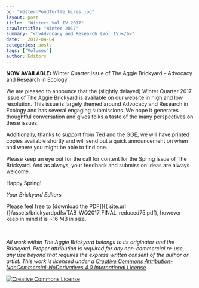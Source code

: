 ```yaml
---
bg: "WesternPondTurtle_hires.jpg"
layout: post
title:  "Winter: Vol IV 2017"
crawlertitle: "Winter 2017"
summary: "<b>Advocacy and Research (Vol IV)</b>"
date:   2017-04-04
categories: posts
tags: ['Volumes']
author: Editors
---
```


**NOW AVAILABLE:** Winter Quarter Issue of The Aggie Brickyard – Advocacy and Research in Ecology

We are pleased to announce that the (slightly delayed) Winter Quarter 2017 issue of The Aggie Brickyard is available on our website in high and low resolution. This issue is largely themed around Advocacy and Research in Ecology and has several engaging submissions. We hope it generates thoughtful conversation and gives folks a taste of the many perspectives on these issues.

Additionally, thanks to support from Ted and the GGE, we will have printed copies available shortly and will send out a quick announcement on when and where you might be able to find one.

Please keep an eye out for the call for content for the Spring issue of The Brickyard. And as always, your feedback and submission ideas are always welcome.

Happy Spring!

*Your Brickyard Editors*

Please feel free to [download the PDF]({{ site.url }}/assets/brickyardpdfs/TAB_WQ2017_FINAL_reduced75.pdf), however keep in mind it is ~16 MB in size.

<br>

<object style="width: 100%; height: 820px" data="/assets/brickyardpdfs/TAB_WQ2017_FINAL_reduced75.pdf" type="application/pdf"></object>

*All work within The Aggie Brickyard belongs to its originator and the Brickyard. Proper attribution is required for any non-commercial re-use, any use beyond that requires the express written consent of the author or artist. This <span xmlns:dct="http://purl.org/dc/terms/" href="http://purl.org/dc/dcmitype/Text" rel="dct:type">work</span> is licensed under a <a rel="license" href="http://creativecommons.org/licenses/by-nc-nd/4.0/">Creative Commons Attribution-NonCommercial-NoDerivatives 4.0 International License</a>*

<a rel="license" href="http://creativecommons.org/licenses/by-nc-nd/4.0/"><img alt="Creative Commons License" style="border-width:0" src="https://i.creativecommons.org/l/by-nc-nd/4.0/88x31.png" /></a><br />
